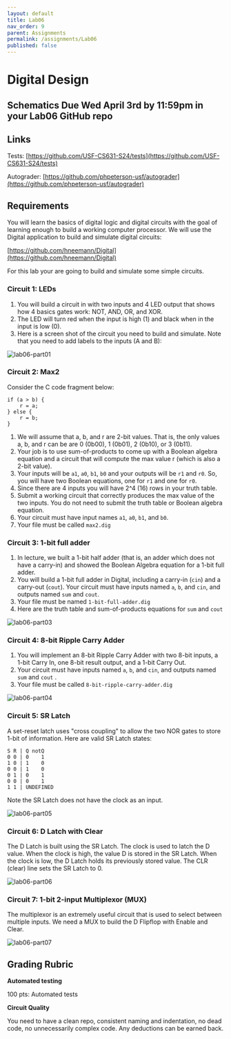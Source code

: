 ```yaml
---
layout: default
title: Lab06
nav_order: 9
parent: Assignments
permalink: /assignments/Lab06
published: false
---
```


# Digital Design

## Schematics Due Wed April 3rd by 11:59pm in your Lab06 GitHub repo

## Links

Tests: [https://github.com/USF-CS631-S24/tests](https://github.com/USF-CS631-S24/tests)

Autograder: [https://github.com/phpeterson-usf/autograder](https://github.com/phpeterson-usf/autograder)

## Requirements

You will learn the basics of digital logic and digital circuits with the goal of learning enough to build a working computer processor. We will use the Digital application to build and simulate digital circuits:

[https://github.com/hneemann/Digital](https://github.com/hneemann/Digital)

For this lab your are going to build and simulate some simple circuits.

### Circuit 1: LEDs

1. You will build a circuit in with two inputs and 4 LED output that shows how 4 basics gates work: NOT, AND, OR, and XOR.
2. The LED will turn red when the input is high (1) and black when in the input is low (0).
3. Here is a screen shot of the circuit you need to build and simulate. Note that you need to add labels to the inputs (A and B):

![lab06-part01](lab06-part01.png)

### Circuit 2: Max2
Consider the C code fragment below:

    if (a > b) {
        r = a;
    } else {
        r = b;
    }

1. We will assume that a, b, and r are 2-bit values. That is, the only values a, b, and r can be are 0 (0b00), 1 (0b01), 2 (0b10), or 3 (0b11).
2. Your job is to use sum-of-products to come up with a Boolean algebra equation and a circuit that will compute the max value r (which is also a 2-bit value).
1. Your inputs will be `a1`, `a0`, `b1`, `b0` and your outputs will be `r1` and `r0`. So, you will have two Boolean equations, one for `r1` and one for `r0`.
3. Since there are 4 inputs you will have 2^4 (16) rows in your truth table.
4. Submit a working circuit that correctly produces the max value of the two inputs. You do not need to submit the truth table or Boolean algebra equation.
5. Your circuit must have input names `a1`, `a0`, `b1`, and `b0`.
6. Your file must be called `max2.dig`
 
### Circuit 3: 1-bit full adder
1. In lecture, we built a 1-bit half adder (that is, an adder which does not have a carry-in) and showed the Boolean Algebra equation for a 1-bit full adder.
2. You will build a 1-bit full adder in Digital, including a carry-in (`cin`) and a carry-out (`cout`).
Your circuit must have inputs named `a`, `b`, and `cin`, and outputs named `sum` and `cout`.
3. Your file must be named `1-bit-full-adder.dig`
4. Here are the truth table and sum-of-products equations for `sum` and `cout`

![lab06-part03](lab06-part03.png)

### Circuit 4: 8-bit Ripple Carry Adder
1. You will implement an 8-bit Ripple Carry Adder with two 8-bit inputs, a 1-bit Carry In, one
 8-bit result output, and a 1-bit Carry Out.
2. Your circuit must have inputs named `a`, `b`, and `cin`, and outputs named `sum` and `cout`
.
3. Your file must be called `8-bit-ripple-carry-adder.dig`

![lab06-part04](lab06-part04.png)

### Circuit 5: SR Latch

A set-reset latch uses "cross coupling" to allow the two NOR gates to store 1-bit of information. Here are valid SR Latch states:

```text
S R | Q notQ
0 0 | 0    1
1 0 | 1    0
0 0 | 1    0
0 1 | 0    1
0 0 | 0    1
1 1 | UNDEFINED
```

Note the SR Latch does not have the clock as an input.

![lab06-part05](lab06-part05.png)

### Circuit 6: D Latch with Clear

The D Latch is built using the SR Latch. The clock is used to latch the D value. When the clock is high, the value D is stored in the SR Latch. When the clock is low, the D Latch holds its previously stored value. The CLR (clear) line sets the SR Latch to 0.

![lab06-part06](lab06-part06.png)

### Circuit 7: 1-bit 2-input Multiplexor (MUX)

The multiplexor is an extremely useful circuit that is used to select between multiple inputs. We need a MUX to build the D Flipflop with Enable and Clear.

![lab06-part07](lab06-part07.png)



## Grading Rubric

**Automated testing**

100 pts: Automated tests

**Circuit Quality**

You need to have a clean repo, consistent naming and indentation, no dead code, no unnecessarily complex code. Any deductions can be earned back.

